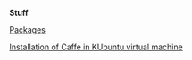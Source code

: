 __Stuff__

[Packages](packages.md)

[Installation of Caffe in KUbuntu virtual machine](https://github.com/BVLC/caffe/wiki/Ubuntu-14.04-VirtualBox-VM)
